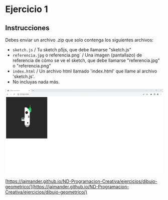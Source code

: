 # Ejercicio 1

## Instrucciones

Debes enviar un archivo .zip que solo contenga los siguientes archivos:
- `sketch.js` / Tu sketch p5js, que debe llamarse "sketch.js" 
- `referencia.jpg` o referencia.png` / Una imagen (pantallazo) de referencia de cómo se ve el sketch, que debe llamarse "referencia.jpg" o "referencia.png"
- `index.html` / Un archivo html llamado 'index.html' que llame al archivo 'sketch.js'. 
- No incluyas nada más.


![](https://github.com/jaimander/ND-Programacion-Creativa/blob/main/ejercicios/dibujo-geometrico/dibujo-geometrico-ej.png) 


[https://jaimander.github.io/ND-Programacion-Creativa/ejercicios/dibujo-geometrico/](https://jaimander.github.io/ND-Programacion-Creativa/ejercicios/dibujo-geometrico/)

